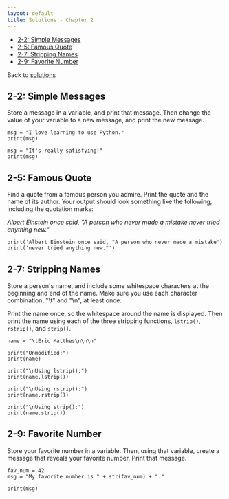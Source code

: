 ```yaml
---
layout: default
title: Solutions - Chapter 2
---
```


- [2-2: Simple Messages](#simple-messages)
- [2-5: Famous Quote](#famous-quote)
- [2-7: Stripping Names](#stripping-names)
- [2-9: Favorite Number](#favorite-number)

Back to [solutions](README.html)

2-2: Simple Messages
---

Store a message in a variable, and print that message. Then change the value of your variable to a new message, and print the new message.

    msg = "I love learning to use Python."
    print(msg)

    msg = "It's really satisfying!"
    print(msg)

2-5: Famous Quote
---

Find a quote from a famous person you admire. Print the quote and the name of its author. Your output should look something like the following, including the quotation marks:

*Albert Einstein once said, "A person who never made a mistake never tried anything new."*

    print('Albert Einstein once said, "A person who never made a mistake')
    print('never tried anything new."')

2-7: Stripping Names
---

Store a person's name, and include some whitespace characters at the beginning and end of the name. Make sure you use each character combination, "\t" and "\n", at least once.

Print the name once, so the whitespace around the name is displayed. Then print the name using each of the three stripping functions, `lstrip()`, `rstrip()`, and `strip()`.

    name = "\tEric Matthes\n\n\n"

    print("Unmodified:")
    print(name)

    print("\nUsing lstrip():")
    print(name.lstrip())

    print("\nUsing rstrip():")
    print(name.rstrip())

    print("\nUsing strip():")
    print(name.strip())

2-9: Favorite Number
---

Store your favorite number in a variable. Then, using that variable, create a message that reveals your favorite number. Print that message.

    fav_num = 42
    msg = "My favorite number is " + str(fav_num) + "."

    print(msg)